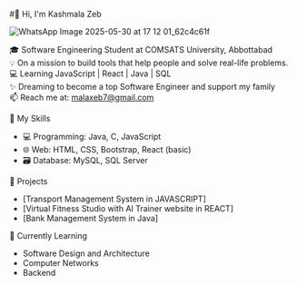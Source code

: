 #👋 Hi, I'm Kashmala Zeb
 
![WhatsApp Image 2025-05-30 at 17 12 01_62c4c61f](https://github.com/user-attachments/assets/bfdfa223-48cb-4cfd-a497-0686190179a7)

🎓 Software Engineering Student at COMSATS University, Abbottabad  
💡 On a mission to build tools that help people and solve real-life problems.
💻 Learning JavaScript | React | Java | SQL   
✨ Dreaming to become a top Software Engineer and support my family  
📫 Reach me at: malaxeb7@gmail.com 



 🧰 My Skills
- 💻 Programming: Java, C, JavaScript
- 🌐 Web: HTML, CSS, Bootstrap, React (basic)
- 🗃️ Database: MySQL, SQL Server



 📂 Projects
- [Transport Management System in JAVASCRIPT]
- [Virtual Fitness Studio with AI Trainer website in REACT]
- [Bank Management System in Java]



🧠 Currently Learning
- Software Design and Architecture
- Computer Networks
- Backend

